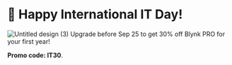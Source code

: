 # 🎉 Happy International IT Day!
![Untitled design (3)](https://user-images.githubusercontent.com/120122081/236258652-a7285a2c-3094-4877-9562-5f4f6bcfd9d0.jpg)
Upgrade before Sep 25 to get 30% off Blynk PRO for your first year! 

**Promo code: IT30**.
